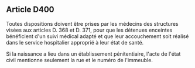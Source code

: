 Article D400
----
Toutes dispositions doivent être prises par les médecins des structures visées
aux articles D. 368 et D. 371, pour que les détenues enceintes bénéficient d'un
suivi médical adapté et que leur accouchement soit réalisé dans le service
hospitalier approprié à leur état de santé.

Si la naissance a lieu dans un établissement pénitentiaire, l'acte de l'état
civil mentionne seulement la rue et le numéro de l'immeuble.
